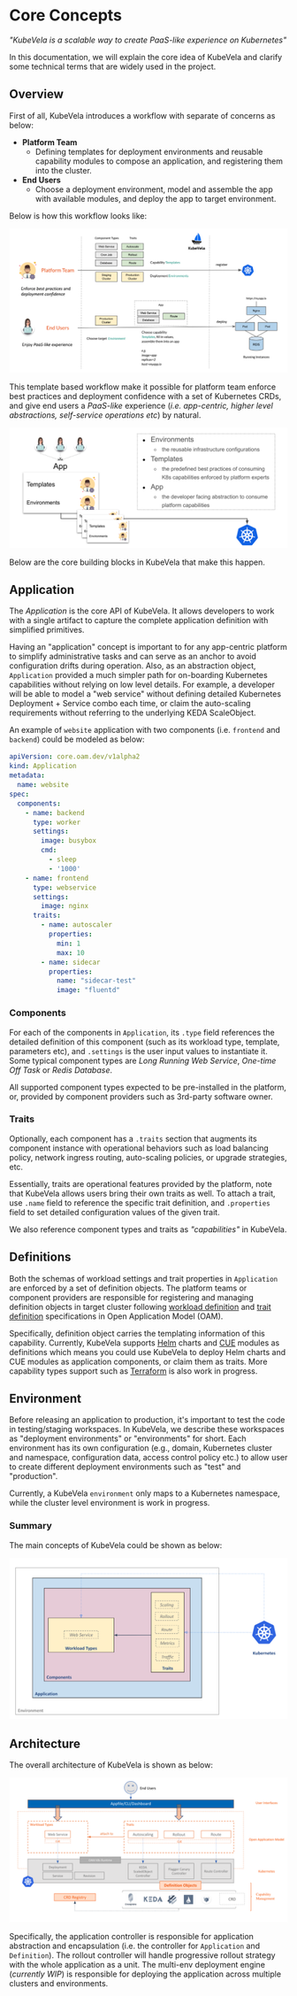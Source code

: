 # Core Concepts

*"KubeVela is a scalable way to create PaaS-like experience on Kubernetes"*

In this documentation, we will explain the core idea of KubeVela and clarify some technical terms that are widely used in the project.

## Overview

First of all, KubeVela introduces a workflow with separate of concerns as below:
- **Platform Team**
  - Defining templates for deployment environments and reusable capability modules to compose an application, and registering them into the cluster.
- **End Users**
  - Choose a deployment environment, model and assemble the app with available modules, and deploy the app to target environment.

Below is how this workflow looks like:

![alt](../resources/how-it-works.png)

This template based workflow make it possible for platform team enforce best practices and deployment confidence with a set of Kubernetes CRDs, and give end users a *PaaS-like* experience (*i.e. app-centric, higher level abstractions, self-service operations etc*) by natural.

![alt](../resources/what-is-kubevela.png)

Below are the core building blocks in KubeVela that make this happen.

## Application
The *Application* is the core API of KubeVela. It allows developers to work with a single artifact to capture the complete application definition with simplified primitives.

Having an "application" concept is important to for any app-centric platform to simplify administrative tasks and can serve as an anchor to avoid configuration drifts during operation. Also, as an abstraction object, `Application` provided a much simpler path for on-boarding Kubernetes capabilities without relying on low level details. For example, a developer will be able to model a "web service" without defining detailed Kubernetes Deployment + Service combo each time, or claim the auto-scaling requirements without referring to the underlying KEDA ScaleObject.

An example of `website` application with two components (i.e. `frontend` and `backend`) could be modeled as below:

```yaml
apiVersion: core.oam.dev/v1alpha2
kind: Application
metadata:
  name: website
spec:
  components:
    - name: backend
      type: worker
      settings:
        image: busybox
        cmd:
          - sleep
          - '1000'
    - name: frontend
      type: webservice
      settings:
        image: nginx
      traits:
        - name: autoscaler
          properties:
            min: 1
            max: 10
        - name: sidecar
          properties:
            name: "sidecar-test"
            image: "fluentd"
```

### Components

For each of the components in `Application`, its `.type` field references the detailed definition of this component (such as its workload type, template, parameters etc), and `.settings` is the user input values to instantiate it. Some typical component types are *Long Running Web Service*, *One-time Off Task* or *Redis Database*.

All supported component types expected to be pre-installed in the platform, or, provided by component providers such as 3rd-party software owner.

### Traits

Optionally, each component has a `.traits` section that augments its component instance with operational behaviors such as load balancing policy, network ingress routing, auto-scaling policies, or upgrade strategies, etc.

Essentially, traits are operational features provided by the platform, note that KubeVela allows users bring their own traits as well. To attach a trait, use `.name` field to reference the specific trait definition, and `.properties` field to set detailed configuration values of the given trait.

We also reference component types and traits as *"capabilities"* in KubeVela. 

## Definitions

Both the schemas of workload settings and trait properties in `Application` are enforced by a set of definition objects. The platform teams or component providers are responsible for registering and managing definition objects in target cluster following [workload definition](https://github.com/oam-dev/spec/blob/master/4.workload_types.md) and [trait definition](https://github.com/oam-dev/spec/blob/master/6.traits.md) specifications in Open Application Model (OAM). 

Specifically, definition object carries the templating information of this capability. Currently, KubeVela supports [Helm](http://helm.sh/) charts and [CUE](https://github.com/cuelang/cue) modules as definitions which means you could use KubeVela to deploy Helm charts and CUE modules as application components, or claim them as traits. More capability types support such as [Terraform](https://www.terraform.io/) is also work in progress.

## Environment
Before releasing an application to production, it's important to test the code in testing/staging workspaces. In KubeVela, we describe these workspaces as "deployment environments" or "environments" for short. Each environment has its own configuration (e.g., domain, Kubernetes cluster and namespace, configuration data, access control policy etc.) to allow user to create different deployment environments such as "test" and "production".

Currently, a KubeVela `environment` only maps to a Kubernetes namespace, while the cluster level environment is work in progress.

### Summary

The main concepts of KubeVela could be shown as below:

![alt](../resources/concepts.png)

## Architecture

The overall architecture of KubeVela is shown as below:

![alt](../../resources/arch.png)

Specifically, the application controller is responsible for application abstraction and encapsulation (i.e. the controller for `Application` and `Definition`). The rollout controller will handle progressive rollout strategy with the whole application as a unit. The multi-env deployment engine (*currently WIP*) is responsible for deploying the application across multiple clusters and environments. 
